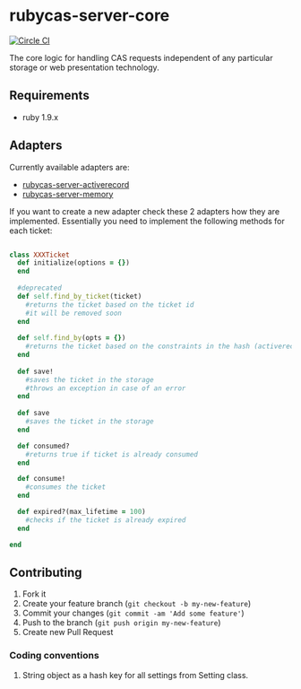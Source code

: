 rubycas-server-core
===================
[![Circle CI](https://circleci.com/gh/vasilakisfil/rubycas-server-core.svg?style=svg)](https://circleci.com/gh/vasilakisfil/rubycas-server-core)

The core logic for handling CAS requests independent of any particular storage or web presentation technology.

## Requirements

* ruby 1.9.x

## Adapters
Currently available adapters are:
* [rubycas-server-activerecord](https://github.com/kollegorna/rubycas-server-activerecord)
* [rubycas-server-memory](https://github.com/vasilakisfil/rubycas-server-memory)

If you want to create a new adapter check these 2 adapters how they are implemented. Essentially you need to implement the following methods for each ticket:

```ruby

class XXXTicket
  def initialize(options = {})
  end
  
  #deprecated
  def self.find_by_ticket(ticket)
    #returns the ticket based on the ticket id
    #it will be removed soon
  end
  
  def self.find_by(opts = {})
    #returns the ticket based on the constraints in the hash (activerecord-style)
  end
  
  def save!
    #saves the ticket in the storage
    #throws an exception in case of an error
  end
  
  def save
    #saves the ticket in the storage
  end

  def consumed?
    #returns true if ticket is already consumed
  end

  def consume!
    #consumes the ticket
  end

  def expired?(max_lifetime = 100)
    #checks if the ticket is already expired
  end

end
```

## Contributing

1. Fork it
2. Create your feature branch (`git checkout -b my-new-feature`)
3. Commit your changes (`git commit -am 'Add some feature'`)
4. Push to the branch (`git push origin my-new-feature`)
5. Create new Pull Request

### Coding conventions

1. String object as a hash key for all settings from Setting class.
